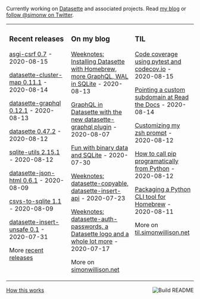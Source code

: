 Currently working on [Datasette](https://datasette.readthedocs.io/) and associated projects. Read [my blog](https://simonwillison.net/) or [follow @simonw on Twitter](https://twitter.com/simonw).

<table><tr><td valign="top" width="33%">

### Recent releases
<!-- recent_releases starts -->
[asgi-csrf 0.7](https://github.com/simonw/asgi-csrf/releases/tag/0.7) - 2020-08-15

[datasette-cluster-map 0.11.1](https://github.com/simonw/datasette-cluster-map/releases/tag/0.11.1) - 2020-08-14

[datasette-graphql 0.12.1](https://github.com/simonw/datasette-graphql/releases/tag/0.12.1) - 2020-08-13

[datasette 0.47.2](https://github.com/simonw/datasette/releases/tag/0.47.2) - 2020-08-12

[sqlite-utils 2.15.1](https://github.com/simonw/sqlite-utils/releases/tag/2.15.1) - 2020-08-12

[datasette-json-html 0.6.1](https://github.com/simonw/datasette-json-html/releases/tag/0.6.1) - 2020-08-09

[csvs-to-sqlite 1.1](https://github.com/simonw/csvs-to-sqlite/releases/tag/1.1) - 2020-08-09

[datasette-insert-unsafe 0.1](https://github.com/simonw/datasette-insert-unsafe/releases/tag/0.1) - 2020-07-31
<!-- recent_releases ends -->
More [recent releases](https://github.com/simonw/simonw/blob/main/releases.md)
</td><td valign="top" width="34%">

### On my blog
<!-- blog starts -->
[Weeknotes: Installing Datasette with Homebrew, more GraphQL, WAL in SQLite](http://simonwillison.net/2020/Aug/13/weeknotes-datasette-homebrew-graphql/) - 2020-08-13

[GraphQL in Datasette with the new datasette-graphql plugin](http://simonwillison.net/2020/Aug/7/datasette-graphql/) - 2020-08-07

[Fun with binary data and SQLite](http://simonwillison.net/2020/Jul/30/fun-binary-data-and-sqlite/) - 2020-07-30

[Weeknotes: datasette-copyable, datasette-insert-api](http://simonwillison.net/2020/Jul/23/datasette-copyable-datasette-insert-api/) - 2020-07-23

[Weeknotes: datasette-auth-passwords, a Datasette logo and a whole lot more](http://simonwillison.net/2020/Jul/17/weeknotes-datasette-logo/) - 2020-07-17
<!-- blog ends -->
More on [simonwillison.net](https://simonwillison.net/)
</td><td valign="top" width="33%">

### TIL
<!-- tils starts -->
[Code coverage using pytest and codecov.io](https://github.com/simonw/til/blob/main/pytest/pytest-code-coverage.md) - 2020-08-15

[Pointing a custom subdomain at Read the Docs](https://github.com/simonw/til/blob/main/readthedocs/custom-subdomain.md) - 2020-08-14

[Customizing my zsh prompt](https://github.com/simonw/til/blob/main/zsh/custom-zsh-prompt.md) - 2020-08-12

[How to call pip programatically from Python](https://github.com/simonw/til/blob/main/python/call-pip-programatically.md) - 2020-08-12

[Packaging a Python CLI tool for Homebrew](https://github.com/simonw/til/blob/main/homebrew/packaging-python-cli-for-homebrew.md) - 2020-08-11
<!-- tils ends -->
More on [til.simonwillison.net](https://til.simonwillison.net/)
</td></tr></table>

<a href="https://github.com/simonw/simonw/actions"><img src="https://github.com/simonw/simonw/workflows/Build%20README/badge.svg" align="right" alt="Build README"></a> <a href="https://simonwillison.net/2020/Jul/10/self-updating-profile-readme/">How this works</a>
